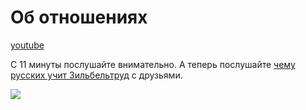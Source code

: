 # Об отношениях

[youtube](https://youtu.be/rGzI0QVtEgk?t=622)

С 11 минуты послушайте внимательно.
А теперь послушайте [чему русских учит Зильбельтруд](https://www.youtube.com/watch?v=pqZlPuljhCI&feature=youtu.be) с друзьями.

[![](http://img.youtube.com/vi/pqZlPuljhCI/0.jpg)](http://www.youtube.com/watch?v=pqZlPuljhCI "video")
